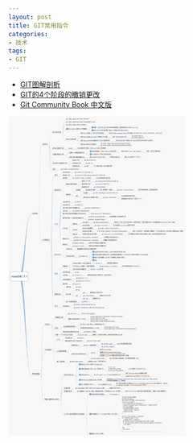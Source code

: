 ```yaml
---
layout: post
title: GIT常用指令
categories:
- 技术
tags:
- GIT
---
```


* [GIT图解剖析](http://www.cnblogs.com/yaozhongxiao/p/3811130.html)
* [GIT的4个阶段的撤销更改](https://segmentfault.com/a/1190000011969554)
* [Git Community Book 中文版](http://gitbook.liuhui998.com/index.html)

<img src="/images/git-commands.png" alt="GIT commands" width="70%" height="70%" />